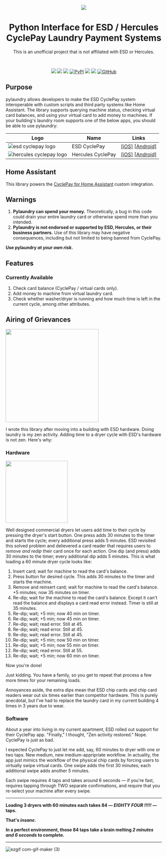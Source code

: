 <p align="center"><img src="https://user-images.githubusercontent.com/466460/174422077-452bdd5c-243b-4487-8bd8-07a0120284d2.png"></p>
<h1 align="center">Python Interface for ESD / Hercules CyclePay Laundry Payment Systems</h2>
<p align="center">This is an unofficial project that is not affiliated with ESD or Hercules.</p>
<br />
<p align="center">
  <a href="https://www.codacy.com/gh/elahd/pylaundry/dashboard?utm_source=github.com&amp;utm_medium=referral&amp;utm_content=elahd/pylaundry&amp;utm_campaign=Badge_Grade"><img src="https://app.codacy.com/project/badge/Grade/73d1f839d824412591ae91fbd9416de7"/></a>
  <a href="https://www.codacy.com/gh/elahd/pylaundry/dashboard?utm_source=github.com&amp;utm_medium=referral&amp;utm_content=elahd/pylaundry&amp;utm_campaign=Badge_Coverage"><img src="https://app.codacy.com/project/badge/Coverage/73d1f839d824412591ae91fbd9416de7"/></a>
  <a href="https://results.pre-commit.ci/latest/github/elahd/pylaundry/main"><img src="https://results.pre-commit.ci/badge/github/elahd/pylaundry/main.svg" /></a>
  <a href="https://pypi.org/project/pylaundry/"><img alt="PyPI" src="https://img.shields.io/pypi/v/pylaundry"></a>
  <a href="https://github.com/psf/black"><img src="https://img.shields.io/badge/code%20style-black-000000.svg" /></a>
  <a href="https://github.com/PyCQA/pylint"><img src="https://img.shields.io/badge/linting-pylint-yellowgreen" /></a>
  <a href="https://github.com/elahd/pylaundry/blob/main/LICENSE"><img alt="GitHub" src="https://img.shields.io/github/license/elahd/pylaundry"></a>
</p>

## Purpose

pylaundry allows developers to make the ESD CyclePay system interoperable with custom scripts and third party systems like Home Assistant. The library supports querying machine status, checking virtual card balances, and using your virtual card to add money to machines. If your building's laundry room supports one of the below apps, you should be able to use pylaundry:

| Logo                                                                                                                           | Name              | Links                                                                                                                                                                    |
| ------------------------------------------------------------------------------------------------------------------------------ | ----------------- | ------------------------------------------------------------------------------------------------------------------------------------------------------------------------ |
| ![esd cyclepay logo](https://user-images.githubusercontent.com/466460/174422476-2e2804e7-7b4d-4d4e-b4b0-0b15b34d2d11.png)      | ESD CyclePay      | [[iOS]](https://apps.apple.com/us/app/cyclepay-laundry-app/id904361786) [[Android]](https://play.google.com/store/apps/details?id=com.esd.laundrylink&gl=US)             |
| ![hercules cyclepay logo](https://user-images.githubusercontent.com/466460/174422481-50703225-516d-40b6-abca-a9adc3e199a3.png) | Hercules CyclePay | [[iOS]](https://apps.apple.com/us/app/hercules-cyclepay/id1520002517?uo=4) [[Android]](https://play.google.com/store/apps/details?id=com.esd.laundrylink.hercules&gl=US) |

## Home Assistant

This library powers the [CyclePay for Home Assistant](https://github.com/elahd/ha-cyclepay) custom integration.

## Warnings

1. **Pylaundry can spend your money.** Theoretically, a bug in this code could drain your entire laundry card or otherwise spend more than you intended.
2. **Pylaundry is not endorsed or supported by ESD, Hercules, or their business partners.** Use of this library may have negative consequences, including but not limited to being banned from CyclePay.

**Use pylaundry _at your own risk_.**

## Features

### Currently Available

1. Check card balance (CyclePay / virtual cards only).
2. Add money to machine from virtual laundry card.
3. Check whether washer/dryer is running and how much time is left in the current cycle, among other attributes.

## Airing of Grievances

<img src="https://user-images.githubusercontent.com/466460/178060626-e447b18d-51ce-4cab-b366-a15063b17048.png" width="300px" />

I wrote this library after moving into a building with ESD hardware. Doing laundry is my zen activity. Adding time to a dryer cycle with ESD's hardware is not zen. Here's why:

### Hardware

<img src="https://user-images.githubusercontent.com/466460/174495294-14709554-cb30-4949-8f1a-650dc18784b9.gif" width="200px" />

Well designed commercial dryers let users add time to their cycle by pressing the dryer's start button. One press adds 30 minutes to the timer and starts the cycle; every additional press adds 5 minutes. ESD revisited this solved problem and delievered a card reader that requires users to _remove and redip_ their card once for each action. One dip (and press) adds 30 minutes to the timer; every additional dip adds 5 minutes. This is what loading a 60 minute dryer cycle looks like:

1. Insert card; wait for machine to read the card's balance.
2. Press button for desired cycle. This adds 30 minutes to the timer and starts the machine.
3. Remove and reinsert card; wait for machine to read the card's balance. +5 minutes; now 35 minutes on timer.
4. Re-dip; wait for the machine to read the card's balance. Except it can't read the balance and displays a card read error instead. Timer is still at 35 minutes.
5. Re-dip; wait; +5 min; now 40 min on timer.
6. Re-dip; wait; +5 min; now 45 min on timer.
7. Re-dip; wait; read error. Still at 45.
8. Re-dip; wait; read error. Still at 45.
9. Re-dip; wait; read error. Still at 45.
10. Re-dip; wait; +5 min; now 50 min on timer.
11. Re-dip; wait; +5 min; now 55 min on timer.
12. Re-dip; wait; read error. Still at 55.
13. Re-dip; wait; +5 min; now 60 min on timer.

Now you're done!

Just kidding. You have a family, so you get to repeat that process a few more times for your remaining loads.

Annoyances aside, the extra dips mean that ESD chip cards and chip card readers wear out six times earlier than competitor hardware. This is purely anecdotal, but I've had to replace the laundry card in my current building 4 times in 3 years due to wear.

### Software

About a year into living in my current apartment, ESD rolled out support for their CyclePay app. "Finally," I thought, "Zen activity restored." Nope. CyclePay is just as bad.

I expected CyclePay to just let me add, say, 60 minutes to dryer with one or two taps. New medium, new medium-appripriate workflow. In actuality, the app just mimics the workflow of the physical chip cards by forcing users to virtually swipe virtual cards. One swipe adds the first 30 minutes; each additional swipe adds another 5 minutes.

Each swipe requires 4 taps and takes around 6 seconds — if you're fast, requires tapping through TWO separate confirmations, and require that you re-select your machine after every swipe.

---
**Loading 3 dryers with 60 minutes each takes 84 — _EIGHTY FOUR !!!!!_ — taps.**

**That's _insane_.**

**In a perfect environment, those 84 taps take a brain melting _2 minutes and 6 seconds_ to complete.**

---

![ezgif com-gif-maker (3)](https://user-images.githubusercontent.com/466460/175664816-ade25bef-5671-4ae3-bc25-afcff224a38c.gif)
